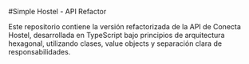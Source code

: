 #Simple Hostel - API Refactor

Este repositorio contiene la versión refactorizada de la API de Conecta Hostel, desarrollada en TypeScript bajo principios de arquitectura hexagonal, utilizando clases, value objects y separación clara de responsabilidades.
